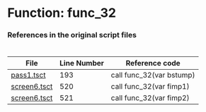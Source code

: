 # Function: func_32 
### References in the original script files

#

| File | Line Number | Reference code |
| --- | --- | --- |
| [pass1.tsct](../../../out/pass1.tsct#L193) | 193 | call func_32(var bstump) |
| [screen6.tsct](../../../out/screen6.tsct#L520) | 520 | call func_32(var fimp1) |
| [screen6.tsct](../../../out/screen6.tsct#L521) | 521 | call func_32(var fimp2) |
